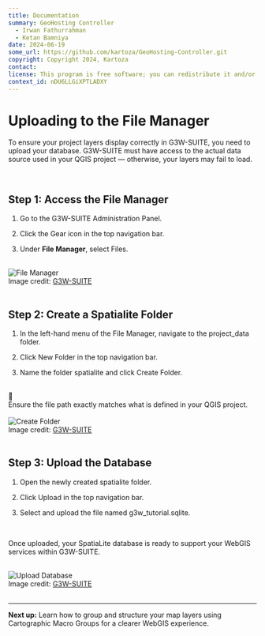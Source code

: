 ```yaml
---
title: Documentation
summary: GeoHosting Controller
  - Irwan Fathurrahman
  - Ketan Bamniya
date: 2024-06-19
some_url: https://github.com/kartoza/GeoHosting-Controller.git
copyright: Copyright 2024, Kartoza
contact:
license: This program is free software; you can redistribute it and/or modify it under the terms of the GNU Affero General Public License as published by the Free Software Foundation; either version 3 of the License, or (at your option) any later version.
context_id: nDU6LLGiXPTLADXY
---
```


# Uploading to the File Manager

To ensure your project layers display correctly in G3W-SUITE, you need to upload your database. G3W-SUITE must have access to the actual data source used in your QGIS project — otherwise, your layers may fail to load.

<br>

## Step 1: Access the File Manager

1. Go to the G3W-SUITE <span class="ui-page-label">Administration Panel</span>.

2. Click the <span class="ui-generic-label">Gear</span> icon in the top navigation bar.

3. Under **File Manager**, select <span class="ui-generic-label">Files</span>.

<br>

<div class="image-with-caption">
  <img src="../../img/g3w-img-30.png" alt="File Manager">
  <div class="caption">
    Image credit: <a href="https://g3wsuite.it/en/g3w-suite-publish-qgis-projects/" target="_blank">G3W-SUITE</a>
  </div>
</div>

<br>

## Step 2: Create a Spatialite Folder

1. In the left-hand menu of the <span class="ui-page-label">File Manager</span>, navigate to the <span class="ui-filename">project_data</span> folder.

2. Click <span class="ui-generic-label">New Folder</span> in the top navigation bar.

3. Name the folder <span class="ui-filename">spatialite</span> and click <span class="ui-generic-label">Create Folder</span>.

<br>

<div class="alert alert-note">
  <div class="alert-icon">📝</div>
  <div class="alert-text">
    Ensure the file path exactly matches what is defined in your QGIS project.
  </div>
</div>

<br>

<div class="image-with-caption">
  <img src="../../img/g3w-img-31.png" alt="Create Folder">
  <div class="caption">
    Image credit: <a href="https://g3wsuite.it/en/g3w-suite-publish-qgis-projects/" target="_blank">G3W-SUITE</a>
  </div>
</div>

<br>

## Step 3: Upload the Database

1. Open the newly created <span class="ui-filename">spatialite</span> folder.

2. Click <span class="ui-generic-label">Upload</span> in the top navigation bar.

3. Select and upload the file named <span class="ui-filename">g3w_tutorial.sqlite</span>.

<br>

Once uploaded, your SpatiaLite database is ready to support your WebGIS services within G3W-SUITE.

<br>

<div class="image-with-caption">
  <img src="../../img/g3w-img-32.png" alt="Upload Database">
  <div class="caption">
    Image credit: <a href="https://g3wsuite.it/en/g3w-suite-publish-qgis-projects/" target="_blank">G3W-SUITE</a>
  </div>
</div>

<br>

---

**Next up:** Learn how to group and structure your map layers using Cartographic Macro Groups for a clearer WebGIS experience.

<br>
